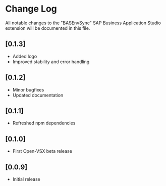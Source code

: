 # Change Log

All notable changes to the "BASEnvSync" SAP Business Application Studio extension will be documented in this file.

## [0.1.3]

- Added logo
- Improved stability and error handling

## [0.1.2]

- Minor bugfixes
- Updated documentation

## [0.1.1]

- Refreshed npm dependencies

## [0.1.0]

- First Open-VSX beta release

## [0.0.9]

- Initial release
